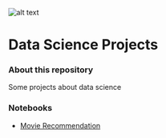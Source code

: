 ![alt text](https://www.google.com/url?sa=i&url=https%3A%2F%2Fwww.webcomtechnologiesusa.com%2Fdata-science-training-in-meerut%2F&psig=AOvVaw3WM7d23ueaoCgVko50Ktx4&ust=1592009458144000&source=images&cd=vfe&ved=0CAIQjRxqFwoTCNjAw66H--kCFQAAAAAdAAAAABAF)

# Data Science Projects
### About this repository
Some projects about data science

### Notebooks
- [Movie Recommendation](https://github.com/luizgontijo/DataScience_Projects/blob/master/movie-recommendation.ipynb/)

